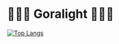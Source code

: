 # 🦦🦦🦦 Goralight 🦦🦦🦦

[![Top Langs](https://github-readme-stats.vercel.app/api/top-langs/?username=goralight&layout=pie)](https://github.com/anuraghazra/github-readme-stats)
